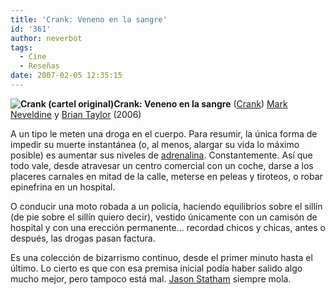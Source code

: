 ```yaml
---
title: 'Crank: Veneno en la sangre'
id: '361'
author: neverbot
tags:
  - Cine
  - Reseñas
date: 2007-02-05 12:35:15
---
```


**![Crank (cartel original)](./Crank.jpg "Crank (cartel original)")Crank: Veneno en la sangre** ([Crank](http://www.imdb.com/title/tt0479884/)) [Mark Neveldine](http://www.imdb.com/name/nm0004410/) y [Brian Taylor](http://www.imdb.com/name/nm0962729/) (2006)

A un tipo le meten una droga en el cuerpo. Para resumir, la única forma de impedir su muerte instantánea (o, al menos, alargar su vida lo máximo posible) es aumentar sus niveles de [adrenalina](http://es.wikipedia.org/wiki/Adrenalina). Constantemente. Así que todo vale, desde atravesar un centro comercial con un coche, darse a los placeres carnales en mitad de la calle, meterse en peleas y tiroteos, o robar epinefrina en un hospital.

O conducir una moto robada a un policía, haciendo equilibrios sobre el sillín (de pie sobre el sillín quiero decir), vestido únicamente con un camisón de hospital y con una erección permanente... recordad chicos y chicas, antes o después, las drogas pasan factura.

Es una colección de bizarrismo continuo, desde el primer minuto hasta el último. Lo cierto es que con esa premisa inicial podía haber salido algo mucho mejor, pero tampoco está mal. [Jason Statham](http://www.imdb.com/name/nm0005458/) siempre mola. 